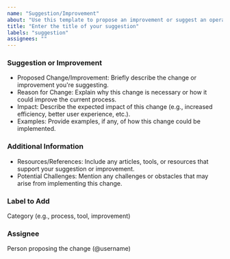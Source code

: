 ```yaml
---
name: "Suggestion/Improvement"
about: "Use this template to propose an improvement or suggest an operational change."
title: "Enter the title of your suggestion"
labels: "suggestion"
assignees: ""
---
```


### Suggestion or Improvement

- Proposed Change/Improvement: Briefly describe the change or improvement you're suggesting.
- Reason for Change: Explain why this change is necessary or how it could improve the current process.
- Impact: Describe the expected impact of this change (e.g., increased efficiency, better user experience, etc.).
- Examples: Provide examples, if any, of how this change could be implemented.

### Additional Information

- Resources/References: Include any articles, tools, or resources that support your suggestion or improvement.
- Potential Challenges: Mention any challenges or obstacles that may arise from implementing this change.

### Label to Add

Category (e.g., process, tool, improvement)

### Assignee

Person proposing the change (@username)
